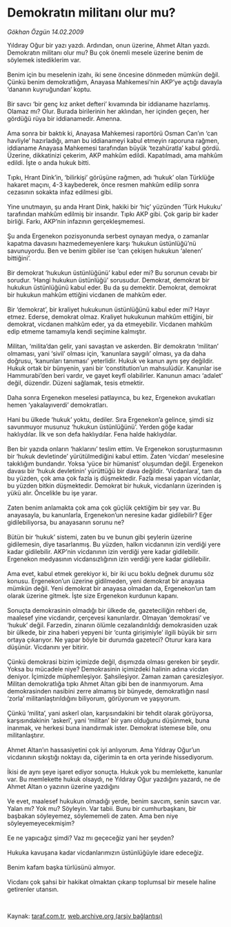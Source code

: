# Demokratın militanı olur mu?

*Gökhan Özgün 14.02.2009*

<div class="taraf_structure_2col_1zq">
<div class="margen_n">



 <p>Yıldıray Oğur bir yazı yazdı. Ardından, onun üzerine, Ahmet Altan yazdı. Demokratın militanı olur mu? Bu çok önemli mesele üzerine benim de söylemek istediklerim var. <br/><br/>Benim için bu meselenin izahı, iki sene öncesine dönmeden mümkün değil. Çünkü benim demokratlığım, Anayasa Mahkemesi’nin AKP’ye açtığı davayla ‘dananın kuyruğundan’ koptu. <br/><br/>Bir savcı ‘bir genç kız anket defteri’ kıvamında bir iddianame hazırlamış. Olamaz mı? Olur. Burada birilerinin her aklından, her içinden geçen, her gördüğü rüya bir iddianamedir. Amenna. <br/><br/>Ama sonra bir baktık ki, Anayasa Mahkemesi raportörü Osman Can’ın ‘can havliyle’ hazırladığı, aman bu iddianameyi kabul etmeyin raporuna rağmen, iddianame Anayasa Mahkemesi tarafından büyük ‘tezahüratla’ kabul gördü. Üzerine, dikkatinizi çekerim, AKP mahkûm edildi. Kapatılmadı, ama mahkûm edildi. İşte o anda hukuk bitti. <br/><br/>Tıpkı, Hrant Dink’in, ‘bilirkişi’ görüşüne rağmen, adı ‘hukuk’ olan Türklüğe hakaret maçını, 4-3 kaybederek, önce resmen mahkûm edilip sonra cezasının sokakta infaz edilmesi gibi. <br/><br/>Yine unutmayın, şu anda Hrant Dink, hakiki bir ‘hiç’ yüzünden ‘Türk Hukuku’ tarafından mahkûm edilmiş bir insandır. Tıpkı AKP gibi. Çok garip bir kader birliği. Farkı, AKP’nin infazının gerçekleşmemesi. <br/><br/>Şu anda Ergenekon pozisyonunda serbest oynayan medya, o zamanlar kapatma davasını hazmedemeyenlere karşı ‘hukukun üstünlüğü’nü savunuyordu. Ben ve benim gibiler ise ‘can çekişen hukukun ‘alenen’ bittiğini’. <br/><br/>Bir demokrat ‘hukukun üstünlüğünü’ kabul eder mi? Bu sorunun cevabı bir sorudur. ‘Hangi hukukun üstünlüğü’ sorusudur. Demokrat, demokrat bir hukukun üstünlüğünü kabul eder. Bu da şu demektir. Demokrat, demokrat bir hukukun mahkûm ettiğini vicdanen de mahkûm eder. <br/><br/>Bir ‘demokrat’, bir kraliyet hukukunun üstünlüğünü kabul eder mi? Hayır etmez. Ederse, demokrat olmaz. Kraliyet hukukunun mahkûm ettiğini, bir demokrat, vicdanen mahkûm eder, ya da etmeyebilir. Vicdanen mahkûm edip etmeme tamamıyla kendi seçimine kalmıştır. <br/><br/>Militan, ‘milita’dan gelir, yani savaştan ve askerden. Bir demokratın ‘militan’ olmaması, yani ‘sivil’ olması için, ‘kanunlara saygılı’ olması, ya da daha doğrusu, ‘kanunları tanıması’ yeterlidir. Hukuk ve kanun aynı şey değildir. Hukuk ortak bir bünyenin, yani bir ‘constitution’un mahsulüdür. Kanunlar ise Hammurabi’den beri vardır, ve gayet keyfî olabilirler. Kanunun amacı ‘adalet’ değil, düzendir. Düzeni sağlamak, tesis etmektir. <br/><br/>Daha sonra Ergenekon meselesi patlayınca, bu kez, Ergenekon avukatları hemen ‘yakalayıverdi’ demokratları. <br/><br/>Hani bu ülkede ‘hukuk’ yoktu, dediler. Sıra Ergenekon’a gelince, şimdi siz savunmuyor musunuz ‘hukukun üstünlüğünü’. Yerden göğe kadar haklıydılar. İlk ve son defa haklıydılar. Fena halde haklıydılar. <br/><br/>Ben bir yazıda onların ‘haklarını’ teslim ettim. Ve Ergenekon soruşturmasının bir ‘hukuk devletinde’ yürütülmediğini kabul ettim. Zaten ‘vicdan’ meselesine takıklığım bundandır. Yoksa ‘yüce bir hümanist’ oluşumdan değil. Ergenekon davası bir ‘hukuk devletinin’ yürüttüğü bir dava değildir. ‘Vicdanlara’, tam da bu yüzden, çok ama çok fazla iş düşmektedir. Fazla mesai yapan vicdanlar, bu yüzden bitkin düşmektedir. Demokrat bir hukuk, vicdanların üzerinden iş yükü alır. Öncelikle bu işe yarar. <br/><br/>Zaten benim anlamakta çok ama çok güçlük çektiğim bir şey var. Bu anayasayla, bu kanunlarla, Ergenekon’un neresine kadar gidilebilir? Eğer gidilebiliyorsa, bu anayasanın sorunu ne? <br/><br/>Bütün bir ‘hukuk’ sistemi, zaten bu ve bunun gibi şeylerin üzerine gidilemesin, diye tasarlanmış. Bu yüzden, halkın vicdanının izin verdiği yere kadar gidilebilir. AKP’nin vicdanının izin verdiği yere kadar gidilebilir. Ergenekon medyasının vicdansızlığının izin verdiği yere kadar gidilebilir. <br/><br/>Ama evet, kabul etmek gerekiyor ki, bir iki ucu boklu değnek durumu söz konusu. Ergenekon’un üzerine gidilmeden, yeni demokrat bir anayasa mümkün değil. Yeni demokrat bir anayasa olmadan da, Ergenekon’un tam olarak üzerine gitmek. İşte size Ergenekon kurdunun kapanı. <br/><br/>Sonuçta demokrasinin olmadığı bir ülkede de, gazeteciliğin rehberi de, maalesef yine vicdandır, çerçevesi kanunlardır. Olmayan ‘demokrasi’ ve ‘hukuk’ değil. Farzedin, zinanın ölümle cezalandırıldığı demokrasiden uzak bir ülkede, bir zina haberi yepyeni bir ‘cunta girişimiyle’ ilgili büyük bir sırrı ortaya çıkarıyor. Ne yapar böyle bir durumda gazeteci? Oturur kara kara düşünür. Vicdanını yer bitirir. <br/><br/>Çünkü demokrasi bizim içimizde değil, dışımızda olması gereken bir şeydir. Yoksa bu mücadele niye? Demokrasinin içimizdeki halinin adına vicdan deniyor. İçimizde müphemleşiyor. Şahsileşiyor. Zaman zaman çaresizleşiyor. Militan demokratlığa tıpkı Ahmet Altan gibi ben de inanmıyorum. Ama demokrasinden nasibini zerre almamış bir bünyede, demokratlığın nasıl ‘zorla’ militanlaştırıldığını biliyorum, görüyorum ve yaşıyorum. <br/><br/>Çünkü ‘milita’, yani askerî olan, karşısındakini bir tehdit olarak görüyorsa, karşısındakinin ‘askerî’, yani ‘militan’ bir yanı olduğunu düşünmek, buna inanmak, ve herkesi buna inandırmak ister. Demokrat istemese bile, onu militanlaştırır. <br/><br/>Ahmet Altan’ın hassasiyetini çok iyi anlıyorum. Ama Yıldıray Oğur’un vicdanının sıkıştığı noktayı da, ciğerimin ta en orta yerinde hissediyorum. <br/><br/>İkisi de aynı şeye işaret ediyor sonuçta. Hukuk yok bu memlekette, kanunlar var. Bu memlekette hukuk olsaydı, ne Yıldıray Oğur yazdığını yazardı, ne de Ahmet Altan o yazının üzerine yazdığını <br/><br/>Ve evet, maalesef hukukun olmadığı yerde, benim savcım, senin savcın var. Yalan mı? Yok mu? Söyleyin. Var tabii. Bunu bir cumhurbaşkanı, bir başbakan söyleyemez, söylememeli de zaten. Ama ben niye söyleyemeyecekmişim? <br/><br/>Ee ne yapıcağız şimdi? Vaz mı geçeceğiz yani her şeyden? <br/><br/>Hukuka kavuşana kadar vicdanlarımızın üstünlüğüyle idare edeceğiz. <br/><br/>Benim kafam başka türlüsünü almıyor. <br/><br/>Vicdanı çok şahsi bir hakikat olmaktan çıkarıp toplumsal bir mesele haline getirenler utansın.</p>

<br/>


<div id="taraf_not">
</div>

</div>


</div>

Kaynak: [taraf.com.tr](http://www.taraf.com.tr:80/makale/4022.htm), [web.archive.org (arşiv bağlantısı)](http://web.archive.org/web/20090429181714/http://www.taraf.com.tr:80/makale/4022.htm)

